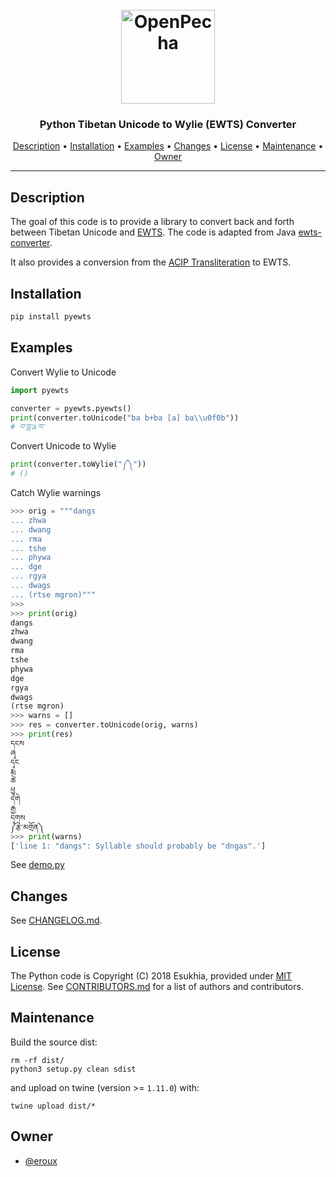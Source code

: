 <h1 align="center">
  <br>
  <a href="https://openpecha.org"><img src="https://avatars.githubusercontent.com/u/82142807?s=400&u=19e108a15566f3a1449bafb03b8dd706a72aebcd&v=4" alt="OpenPecha" width="150"></a>
  <br>
</h1>

<h3 align="center">Python Tibetan Unicode to Wylie (EWTS) Converter</h3>

<!-- Replace the title of the repository -->


<p align="center">
  <a href="#description">Description</a> •
  <a href="#Installation">Installation</a> •
  <a href="#Examples">Examples</a> •
  <a href="#Changes">Changes</a> •
  <a href="#License">License</a> •
  <a href="#Maintenance">Maintenance</a> •
  <a href="#owner">Owner</a>
</p>
<hr>

## Description

The goal of this code is to provide a library to convert back and forth between Tibetan Unicode and [EWTS](http://www.thlib.org/reference/transliteration/#!essay=/thl/ewts/). The code is adapted from Java [ewts-converter](https://github.com/buda-base/ewts-converter).

It also provides a conversion from the [ACIP Transliteration](https://web.archive.org/web/20080828031427/http://www.asianclassics.org/download/tibetancode/ticode.pdf) to EWTS.

<!-- This section provides a high-level overview for the repo -->


## Installation

```bash
pip install pyewts
```

## Examples

Convert Wylie to Unicode

```python
import pyewts

converter = pyewts.pyewts()
print(converter.toUnicode("ba b+ba [a] ba\\u0f0b"))
# བ་བྦ་a་བ་
```

Convert Unicode to Wylie

```python
print(converter.toWylie("༼༽"))
# ()
```

Catch Wylie warnings

```python
>>> orig = """dangs
... zhwa
... dwang
... rma
... tshe
... phywa
... dge
... rgya
... dwags
... (rtse mgron)"""
>>> 
>>> print(orig)
dangs
zhwa
dwang
rma
tshe
phywa
dge
rgya
dwags
(rtse mgron)
>>> warns = []
>>> res = converter.toUnicode(orig, warns)
>>> print(res)
དངས
ཞྭ
དྭང
རྨ
ཚེ
ཕྱྭ
དགེ
རྒྱ
དྭགས
༼རྩེ་མགྲོན༽
>>> print(warns)
['line 1: "dangs": Syllable should probably be "dngas".']
```

See [demo.py](demo.py)

## Changes

See [CHANGELOG.md](CHANGELOG.md).

## License

The Python code is Copyright (C) 2018 Esukhia, provided under [MIT License](LICENSE). See [CONTRIBUTORS.md](CONTRIBUTORS.md) for a list of authors and contributors.

## Maintenance

Build the source dist:

```
rm -rf dist/
python3 setup.py clean sdist
```

and upload on twine (version >= `1.11.0`) with:

```
twine upload dist/*
```

## Owner

- [@eroux](https://github.com/eroux)

<!-- This section lists the owners of the repo -->

